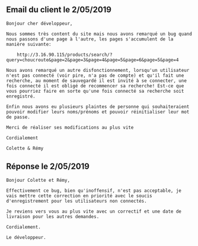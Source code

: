 ## Email du client le 2/05/2019

    Bonjour cher développeur,

    Nous sommes très content du site mais nous avons remarqué un bug quand nous passons d'une page à l'autre, les pages s'accumulent de la manière suivante:

        http://3.16.90.115/products/search/?query=choucroute&page=2&page=3&page=4&page=5&page=6&page=5&page=4

    Nous avons remarqué un autre disfonctionnement, lorsqu'un utilisateur n'est pas connecté (voir pire, n'a pas de compte) et qu'il fait une recherche, au moment de sauvegardé il est invité à se connecter, une fois connecté il est obligé de recommencer sa recherche! Est-ce que vous pourriez faire en sorte qu'une fois connecté sa recherche soit enregistré.

    Enfin nous avons eu plusieurs plaintes de personne qui souhaiteraient pouvoir modifier leurs noms/prénoms et pouvoir réinitialiser leur mot de passe.

    Merci de réaliser ses modifications au plus vite

    Cordialement

    Colette & Rémy

## Réponse le 2/05/2019

    Bonjour Colette et Rémy,

    Effectivement ce bug, bien qu'inoffensif, n'est pas acceptable, je vais mettre cette correction en priorité avec le soucis d'enregistrement pour les utilisateurs non connectés.

    Je reviens vers vous au plus vite avec un correctif et une date de livraison pour les autres demandes.

    Cordialement.

    Le développeur.